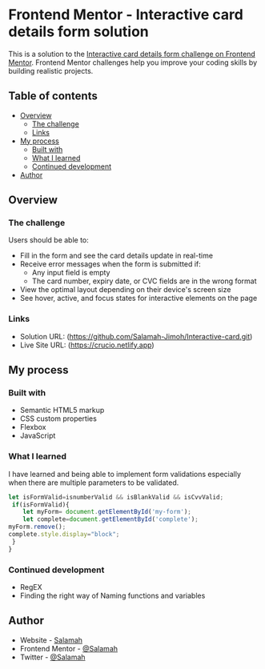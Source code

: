 # Frontend Mentor - Interactive card details form solution

This is a solution to the [Interactive card details form challenge on Frontend Mentor](https://www.frontendmentor.io/challenges/interactive-card-details-form-XpS8cKZDWw). Frontend Mentor challenges help you improve your coding skills by building realistic projects. 

## Table of contents

- [Overview](#overview)
  - [The challenge](#the-challenge)
  - [Links](#links)
- [My process](#my-process)
  - [Built with](#built-with)
  - [What I learned](#what-i-learned)
  - [Continued development](#continued-development)
- [Author](#author)



## Overview
### The challenge

Users should be able to:

- Fill in the form and see the card details update in real-time
- Receive error messages when the form is submitted if:
  - Any input field is empty
  - The card number, expiry date, or CVC fields are in the wrong format
- View the optimal layout depending on their device's screen size
- See hover, active, and focus states for interactive elements on the page




### Links

- Solution URL: (https://github.com/Salamah-Jimoh/Interactive-card.git)
- Live Site URL: (https://crucio.netlify.app)


## My process

### Built with

- Semantic HTML5 markup
- CSS custom properties
- Flexbox
- JavaScript

### What I learned

I have learned and being able to implement form validations especially when there are multiple parameters to be validated.


```js
let isFormValid=isnumberValid && isBlankValid && isCvvValid;
 if(isFormValid){
    let myForm= document.getElementById('my-form');
    let complete=document.getElementById('complete');
myForm.remove();
complete.style.display="block";
 }
}
```



### Continued development

- RegEX
- Finding the right way of Naming functions and variables





## Author

- Website - [Salamah](https://salamah.netlify.com)
- Frontend Mentor - [@Salamah](https://www.frontendmentor.io/profile/Salamah-Jimoh)
- Twitter - [@Salamah](https://www.twitter.com/salamah_jimoh)



